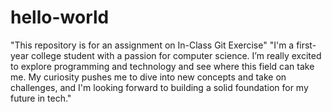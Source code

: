 # hello-world
"This repository is for an assignment on In-Class Git Exercise"
"I'm a first-year college student with a passion for computer science. I’m really excited to explore programming and technology and see where this field can take me. My curiosity pushes me to dive into new concepts and take on challenges, and I'm looking forward to building a solid foundation for my future in tech."
